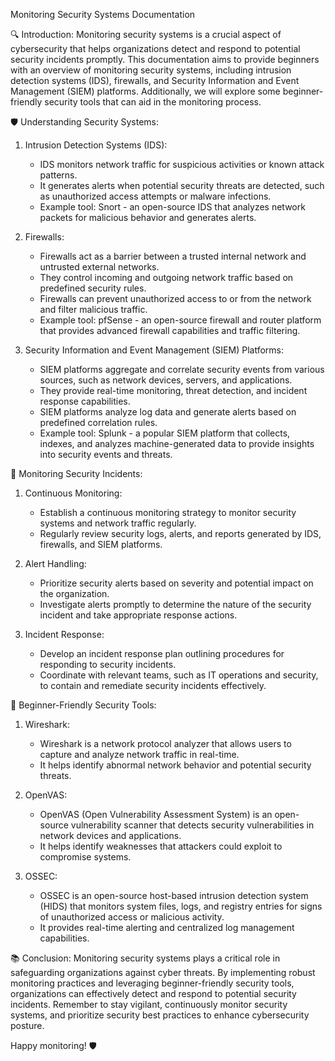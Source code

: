 Monitoring Security Systems Documentation

🔍 Introduction:
Monitoring security systems is a crucial aspect of cybersecurity that helps organizations detect and respond to potential security incidents promptly. This documentation aims to provide beginners with an overview of monitoring security systems, including intrusion detection systems (IDS), firewalls, and Security Information and Event Management (SIEM) platforms. Additionally, we will explore some beginner-friendly security tools that can aid in the monitoring process.

🛡️ Understanding Security Systems:
1. Intrusion Detection Systems (IDS):
   - IDS monitors network traffic for suspicious activities or known attack patterns.
   - It generates alerts when potential security threats are detected, such as unauthorized access attempts or malware infections.
   - Example tool: Snort - an open-source IDS that analyzes network packets for malicious behavior and generates alerts.

2. Firewalls:
   - Firewalls act as a barrier between a trusted internal network and untrusted external networks.
   - They control incoming and outgoing network traffic based on predefined security rules.
   - Firewalls can prevent unauthorized access to or from the network and filter malicious traffic.
   - Example tool: pfSense - an open-source firewall and router platform that provides advanced firewall capabilities and traffic filtering.

3. Security Information and Event Management (SIEM) Platforms:
   - SIEM platforms aggregate and correlate security events from various sources, such as network devices, servers, and applications.
   - They provide real-time monitoring, threat detection, and incident response capabilities.
   - SIEM platforms analyze log data and generate alerts based on predefined correlation rules.
   - Example tool: Splunk - a popular SIEM platform that collects, indexes, and analyzes machine-generated data to provide insights into security events and threats.

🔎 Monitoring Security Incidents:
1. Continuous Monitoring:
   - Establish a continuous monitoring strategy to monitor security systems and network traffic regularly.
   - Regularly review security logs, alerts, and reports generated by IDS, firewalls, and SIEM platforms.

2. Alert Handling:
   - Prioritize security alerts based on severity and potential impact on the organization.
   - Investigate alerts promptly to determine the nature of the security incident and take appropriate response actions.

3. Incident Response:
   - Develop an incident response plan outlining procedures for responding to security incidents.
   - Coordinate with relevant teams, such as IT operations and security, to contain and remediate security incidents effectively.

🔧 Beginner-Friendly Security Tools:
1. Wireshark:
   - Wireshark is a network protocol analyzer that allows users to capture and analyze network traffic in real-time.
   - It helps identify abnormal network behavior and potential security threats.

2. OpenVAS:
   - OpenVAS (Open Vulnerability Assessment System) is an open-source vulnerability scanner that detects security vulnerabilities in network devices and applications.
   - It helps identify weaknesses that attackers could exploit to compromise systems.

3. OSSEC:
   - OSSEC is an open-source host-based intrusion detection system (HIDS) that monitors system files, logs, and registry entries for signs of unauthorized access or malicious activity.
   - It provides real-time alerting and centralized log management capabilities.

📚 Conclusion:
Monitoring security systems plays a critical role in safeguarding organizations against cyber threats. By implementing robust monitoring practices and leveraging beginner-friendly security tools, organizations can effectively detect and respond to potential security incidents. Remember to stay vigilant, continuously monitor security systems, and prioritize security best practices to enhance cybersecurity posture.

Happy monitoring! 🛡️
